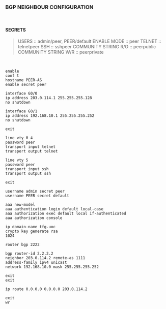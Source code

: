 ###  BGP NEIGHBOUR CONFIGURATION

&nbsp; 

#### SECRETS  

> USERS                 :: admin/peer, PEER/default
> ENABLE MODE           :: peer
> TELNET                :: telnetpeer
> SSH                   :: sshpeer
> COMMUNITY STRING R/O  :: peerpublic
> COMMUNITY STRING W/R  :: peerprivate


&nbsp;  

```
enable
conf t
hostname PEER-AS
enable secret peer

interface G0/0
ip address 203.0.114.1 255.255.255.128
no shutdown

interface G0/1
ip address 192.168.10.1 255.255.255.252
no shutdown

exit

line vty 0 4
password peer
transport input telnet
transport output telnet

line vty 5
password peer
transport input ssh
transport output ssh

exit

username admin secret peer
username PEER secret default

aaa new-model
aaa authentication login default local-case
aaa authorization exec default local if-authenticated
aaa authorization console

ip domain-name tfg.uoc
crypto key generate rsa
1024

router bgp 2222

bgp router-id 2.2.2.2
neighbor 203.0.114.2 remote-as 1111
address-family ipv4 unicast
network 192.168.10.0 mask 255.255.255.252

exit
exit

ip route 0.0.0.0 0.0.0.0 203.0.114.2

exit
wr

```